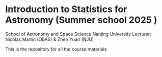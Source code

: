 # Introduction to Statistics for Astronomy (Summer school 2025 )
School of Astronomy and Space Science Nanjing University
Lecturer: Nicolas Martin (ObAS) & Zhen Yuan (NJU)

This is the repository for all the course materials 